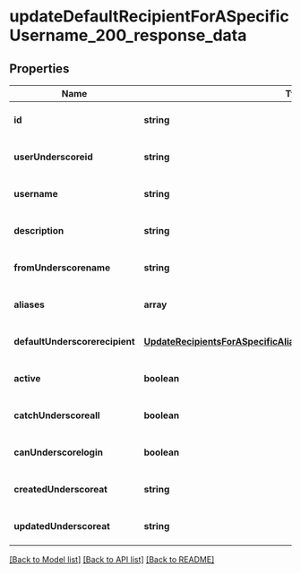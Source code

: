 # updateDefaultRecipientForASpecificUsername_200_response_data

## Properties
Name | Type | Description | Notes
------------ | ------------- | ------------- | -------------
**id** | **string** |  | [optional] [default to null]
**userUnderscoreid** | **string** |  | [optional] [default to null]
**username** | **string** |  | [optional] [default to null]
**description** | **string** |  | [optional] [default to null]
**fromUnderscorename** | **string** |  | [optional] [default to null]
**aliases** | **array** |  | [optional] [default to null]
**defaultUnderscorerecipient** | [**UpdateRecipientsForASpecificAlias200ResponseDataRecipientsInner**](UpdateRecipientsForASpecificAlias200ResponseDataRecipientsInner.md) |  | [optional] [default to null]
**active** | **boolean** |  | [optional] [default to null]
**catchUnderscoreall** | **boolean** |  | [optional] [default to null]
**canUnderscorelogin** | **boolean** |  | [optional] [default to null]
**createdUnderscoreat** | **string** |  | [optional] [default to null]
**updatedUnderscoreat** | **string** |  | [optional] [default to null]

[[Back to Model list]](../README.md#documentation-for-models) [[Back to API list]](../README.md#documentation-for-api-endpoints) [[Back to README]](../README.md)


